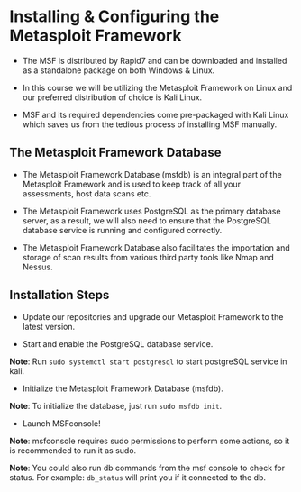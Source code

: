 # Installing & Configuring the Metasploit Framework

+ The MSF is distributed by Rapid7 and can be downloaded and installed as a standalone package on both Windows & Linux.

+ In this course we will be utilizing the Metasploit Framework on Linux and our preferred distribution of choice is Kali Linux.

+ MSF and its required dependencies come pre-packaged with Kali Linux which saves us from the tedious process of installing MSF manually.

## The Metasploit Framework Database

+ The Metasploit Framework Database (msfdb) is an integral part of the Metasploit Framework and is used to keep track of all your assessments, host data scans etc.

+ The Metasploit Framework uses PostgreSQL as the primary database server, as a result, we will also need to ensure that the PostgreSQL
database service is running and configured correctly.

+ The Metasploit Framework Database also facilitates the importation and storage of scan results from various third party tools like Nmap and Nessus.

## Installation Steps

+ Update our repositories and upgrade our Metasploit Framework to the latest version.

+ Start and enable the PostgreSQL database service.

**Note**: Run `sudo systemctl start postgresql` to start postgreSQL service in kali.

+ Initialize the Metasploit Framework Database (msfdb).

**Note**: To initialize the database, just run `sudo msfdb init`.

+ Launch MSFconsole!

**Note**: msfconsole requires sudo permissions to perform some actions, so it is recommended to run it as sudo.

**Note**: You could also run db commands from the msf console to check for status. For example: `db_status` will print you if it connected to the db.
